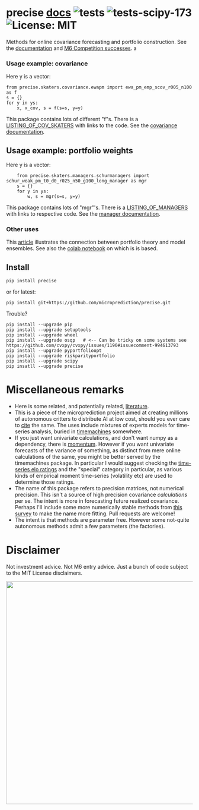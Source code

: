 # precise [docs](https://microprediction.github.io/precise/) ![tests](https://github.com/microprediction/precise/workflows/tests/badge.svg) ![tests-scipy-173](https://github.com/microprediction/precise/workflows/tests-scipy-173/badge.svg)![License: MIT](https://img.shields.io/badge/License-MIT-yellow.svg)

Methods for online covariance forecasting and portfolio construction. See the [documentation](https://microprediction.github.io/precise/) and [M6 Competition successes](https://microprediction.github.io/precise/m6_success.html). a


### Usage example: covariance 
Here y is a vector:

    from precise.skaters.covariance.ewapm import ewa_pm_emp_scov_r005_n100 as f 
    s = {}
    for y in ys:
        x, x_cov, s = f(s=s, y=y)

This package contains lots of different "f"s. There is a [LISTING_OF_COV_SKATERS](https://github.com/microprediction/precise/blob/main/LISTING_OF_COV_SKATERS.md) with links to the code. See the [covariance documentation](https://microprediction.github.io/precise/covariance.html).

## Usage example: portfolio weights
Here y is a vector:

        from precise.skaters.managers.schurmanagers import schur_weak_pm_t0_d0_r025_n50_g100_long_manager as mgr
        s = {}
        for y in ys:
            w, s = mgr(s=s, y=y)

This package contains lots of "mgr"'s. There is a [LISTING_OF_MANAGERS](https://github.com/microprediction/precise/blob/main/LISTING_OF_MANAGERS.md) with links to respective code. See the [manager documentation](https://microprediction.github.io/precise/managers.html).

### Other uses
This [article](https://medium.com/@microprediction/optimizing-a-portfolio-of-models-f1ed432d728b) illustrates the connection between portfolio theory and model ensembles. See also the [colab notebook](https://github.com/microprediction/precise/blob/main/examples_colab_notebooks/lazypredict_model_portfolio.ipynb) on which is is based. 

## Install 

    pip install precise 
    
or for latest:

    pip install git+https://github.com/microprediction/precise.git
 
Trouble? 

    pip install --upgrade pip
    pip install --upgrade setuptools 
    pip install --upgrade wheel
    pip install --upgrade osqp   # <-- Can be tricky on some systems see https://github.com/cvxpy/cvxpy/issues/1190#issuecomment-994613793
    pip install --upgrade pyportfolioopt
    pip install --upgrade riskparityportfolio
    pip install --upgrade scipy
    pip insatll --upgrade precise 
        

# Miscellaneous remarks

 - Here is some related, and potentially related, [literature](https://github.com/microprediction/precise/blob/main/LITERATURE.md). 
 - This is a piece of the microprediction project aimed at creating millions of autonomous critters to distribute AI at low cost, should you ever care to [cite](https://github.com/microprediction/microprediction/blob/master/CITE.md) the same. The uses include mixtures of experts models for time-series analysis, buried in [timemachines](https://github.com/microprediction/timemachines/tree/main/timemachines/skatertools) somewhere. 
 - If you just want univariate calculations, and don't want numpy as a dependency, there is [momentum](https://github.com/microprediction/momentum). However if you want univariate forecasts of the variance of something, as distinct from mere online calculations of the same, you might be better served by the timemachines package. In particular I would suggest checking the [time-series elo ratings](https://microprediction.github.io/timeseries-elo-ratings/html_leaderboards/special-k_001.html) and the "special" category in particular, as various kinds of empirical moment time-series (volatility etc) are used to determine those ratings. 
 - The name of this package refers to precision matrices, not numerical precision. This isn't a source of high precision covariance *calculations* per se. The intent is more in forecasting future realized covariance. Perhaps I'll include some more numerically stable methods from [this survey](https://dbs.ifi.uni-heidelberg.de/files/Team/eschubert/publications/SSDBM18-covariance-authorcopy.pdf) to make the name more fitting. Pull requests are welcome!
 - The intent is that methods are parameter free. However some not-quite autonomous methods admit a few parameters (the factories). 


# Disclaimer 
Not investment advice. Not M6 entry advice. Just a bunch of code subject to the MIT License disclaimers. 


<img src="https://github.com/microprediction/precise/blob/main/images/incremental.png" width="600">


